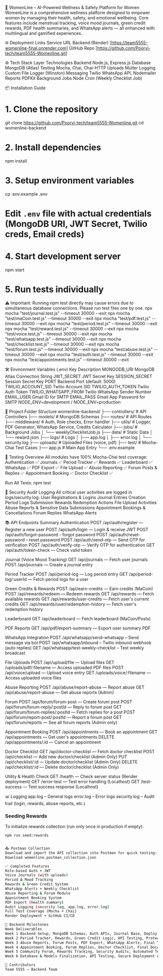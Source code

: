 🌸 WomenLine – AI-Powered Wellness & Safety Platform for Women
WomenLine is a comprehensive wellness platform designed to empower women by managing their health, safety, and emotional wellbeing. Core features include menstrual tracking, voice mood journals, green credit rewards, PDF health summaries, and WhatsApp alerts — all enhanced with multilingual and gamified experiences.

🌐 Deployment Links
Service URL
Backend (Render) [https://team5555-womenline-final.onrender.com]
GitHub Repo [https://github.com/Poorvi-tech/team5555-Womenline.git]

⚙️ Tech Stack
Layer Technologies
Backend Node.js, Express.js
Database MongoDB (Atlas)
Testing Mocha, Chai, Chai-HTTP
Uploads Multer
Logging Custom File Logger (Winston)
Messaging Twilio WhatsApp API, Nodemailer
Reports PDFKit
Background Jobs Node Cron (Weekly Checklist Job)

📦 Installation Guide

# 1. Clone the repository

git clone https://github.com/Poorvi-tech/team5555-Womenline.git
cd womenline-backend

# 2. Install dependencies

npm install

# 3. Setup environment variables

cp .env.example .env

# Edit `.env` file with actual credentials (MongoDB URI, JWT Secret, Twilio creds, Email creds)

# 4. Start development server

npm start

# 5. Run tests individually

⚠️ Important: Running npm test directly may cause errors due to simultaneous database connections. Please run test files one by one.
npx mocha "test/journal.test.js" --timeout 30000 --exit
npx mocha "test/maCoin.test.js" --timeout 30000 --exit
npx mocha "test/pdf.test.js" --timeout 30000 --exit
npx mocha "test/period.test.js" --timeout 30000 --exit
npx mocha "test/reward.test.js" --timeout 30000 --exit
npx mocha "test/voice.test.js" --timeout 30000 --exit
npx mocha "test/whatsapp.test.js" --timeout 30000 --exit
npx mocha "test/checklist.test.js" --timeout 30000 --exit
npx mocha "test/forum.test.js" --timeout 30000 --exit
npx mocha "test/abuse.test.js" --timeout 30000 --exit
npx mocha "test/auth.test.js" --timeout 30000 --exit
npx mocha "test/appointments.test.js" --timeout 30000 --exit

🛠️ Environment Variables (.env)
Key Description
MONGODB_URI MongoDB Atlas Connection String
JWT_SECRET JWT Secret Key
SESSION_SECRET Session Secret Key
PORT Backend Port (default: 5000)
TWILIO_ACCOUNT_SID Twilio Account SID
TWILIO_AUTH_TOKEN Twilio Auth Token
TWILIO_WHATSAPP_FROM Twilio WhatsApp Sender Number
EMAIL_USER Gmail ID for SMTP
EMAIL_PASS Gmail App Password for SMTP
NODE_ENV=development  /  NODE_ENV=production

📂 Project Folder Structure
womenline-backend/
├── controllers/        # API Controllers
├── models/             # MongoDB Schemas
├── routes/             # API Routes
├── middleware/         # Auth, Role checks, Error handler
├── utils/              # Logger, PDF Generator, WhatsApp Service, Credits Calculator
├── jobs/               # Background Jobs
│   └── weeklyChecklistJob.js
├── data/               # Static Data
│   └── reward.json
├── logs/               # Logs
│   ├── app.log
│   ├── error.log
│   └── security.log
├── uploads/            # Uploaded Files (voice, pdf)
├── test/               # Mocha-Chai Test Cases
├── app.js              # Main App Entry
└── .env.example

🧪 Testing Overview
All modules have 100% Mocha-Chai test coverage:
Authentication ✅
Journals ✅
Period Tracker ✅
Rewards ✅
Leaderboard ✅
WhatsApp ✅
PDF Export ✅
File Upload ✅
Abuse Reporting ✅
Forum Posts & Replies ✅
Appointment Booking ✅
Doctor Checklist ✅

Run All Tests:
npm test

🔐 Security Audit Logging
All critical user activities are logged in logs/security.log:
User Registrations & Logins
Journal Entries Creation
Period Logs Submission
Rewards Redemption Actions
File Upload Activities
Abuse Reports & Sensitive Data Submissions
Appointment Bookings & Cancellations
Forum Replies
WhatsApp Alerts

📚 API Endpoints Summary
Authentication
POST /api/auth/register — Register a new user
POST /api/auth/login — Login & receive JWT
POST /api/auth/forgot-password - forgot password
POST /api/auth/reset-password - reset password 
POST /api/auth/send-otp — Send OTP for verification
POST /api/auth/verify-otp — Verify OTP for authentication
GET /api/auth/token-check — Check valid token

Journal (Voice Mood Tracking)
GET /api/journals — Fetch user journals
POST /api/journals — Create a journal entry

Period Tracker
POST /api/period-log — Log period entry
GET /api/period-log/:userId — Fetch period logs for a user

Green Credits & Rewards
POST /api/earn-credits — Earn credits (MaCoin)
POST /api/rewards/redeem — Redeem rewards
GET /api/rewards — Fetch available rewards
GET /api/rewards/user-credits — Fetch user's current credits
GET /api/rewards/user/redemption-history — Fetch user's redemption history

Leaderboard
GET /api/leaderboard — Fetch leaderboard (MaCoin/Posts)

PDF Reports
GET /api/pdf/export-summary — Export user summary PDF

WhatsApp Integration
POST /api/whatsapp/send-whatsapp – Send message via bot
POST /api/whatsapp/inbound – Twilio inbound webhook (auto replies)
GET /api/whatsapp/test-weekly-checklist – Test weekly broadcast

File Uploads
POST /api/upload/file — Upload files
GET /uploads/pdf/:filename — Access uploaded PDF files
POST /api/voice/upload — Upload voice entry
GET /uploads/voice/:filename — Access uploaded voice files

Abuse Reporting
POST /api/abuse/report-abuse — Report abuse
GET /api/abuse/report-abuse — Get abuse reports (Admin)

Forum
POST /api/forum/forum-post — Create forum post
POST /api/forum/forum-reply/:postId — Reply to forum post
GET /api/forum/forum-replies/:postId — Fetch replies for a post
POST /api/forum/report-post/:postId — Report a forum post
GET /api/forum/reports — See all forum reports (Admin only)

Appointment Booking
POST /api/appointments — Book an appointment
GET /api/appointments — Get user's appointments
DELETE /api/appointments/:id — Cancel an appointment

Doctor Checklist
GET /api/doctor-checklist — Fetch doctor checklist
POST /api/checklist — Add new doctor/checklist (Admin Only)
PUT /api/checklist/:id — Update doctor/checklist (Admin Only)
DELETE /api/checklist/:id — Delete doctor/checklist (Admin Only)

Utility & Health Check
GET /health — Check server status (Render deployment)
GET /error-test — Test error handling (Localhost)
GET /test-success — Test success response (Localhost)

📊 Logging
app.log – General logs
error.log – Error logs
security.log – Audit trail (login, rewards, abuse reports, etc.)

### Seeding Rewards
To initialize rewards collection (run only once in production if empty):
```bash
npm run seed:rewards


📤 Postman Collection
Download and import the API collection into Postman for quick testing:
Download womenline.postman_collection.json

✅ Completed Features
Role-based Auth + JWT
Voice Journals (with uploads)
Period & Mood Tracking
Rewards & Green Credit System
WhatsApp Alerts + Weekly Checklist
Abuse Reporting & Forum Module
Appointment Booking System
PDF Export (health summary)
Audit Logging (security.log, app.log, error.log)
Full Test Coverage (Mocha + Chai)
Render Deployment + GitHub CI/CD

📅 Backend Milestones
Week Deliverables
Week 1 Backend Setup, MongoDB Schemas, Auth APIs, Journal Base, Deploy to Render
Week 2 Period Tracker, Rewards, Green Credit Logic, API Testing, Protected Routes
Week 3 Abuse Reports, Forum Posts, PDF Export, WhatsApp Alerts, Final Test & QA
Week 4 Appointment Booking, Forum Replies, Doctor Checklist, Final Documentation, Full API Testing, Email OTP Integration
Week 5 Community Forum, Rewards Tracking, Security Audits, Automated Testing, Audit Trail
Week 6 Database & Models Finalization, API Testing, Secure Deployment & Integration

👥 Contributors
Team 5555 – Backend Team
